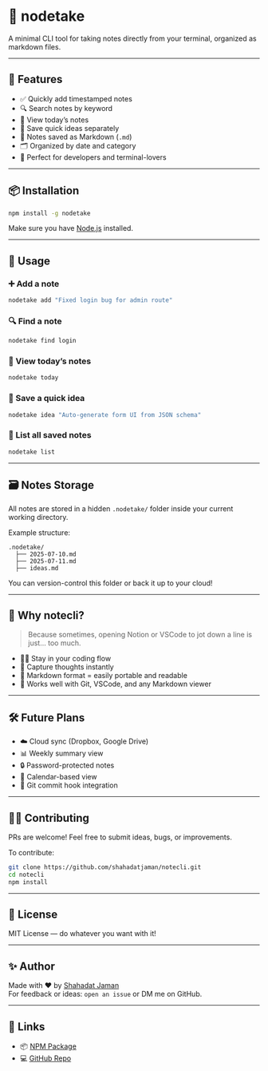 # 📝 nodetake

A minimal CLI tool for taking notes directly from your terminal, organized as markdown files.

---

## 🚀 Features

- ✅ Quickly add timestamped notes  
- 🔍 Search notes by keyword  
- 📅 View today’s notes  
- 🧠 Save quick ideas separately  
- 📁 Notes saved as Markdown (`.md`)  
- 🗂️ Organized by date and category  
- 🌙 Perfect for developers and terminal-lovers

---

## 📦 Installation

```bash
npm install -g nodetake
```

Make sure you have [Node.js](https://nodejs.org/) installed.

---

## 📘 Usage

### ➕ Add a note

```bash
nodetake add "Fixed login bug for admin route"
```

### 🔍 Find a note

```bash
nodetake find login
```

### 📅 View today’s notes

```bash
nodetake today
```

### 🧠 Save a quick idea

```bash
nodetake idea "Auto-generate form UI from JSON schema"
```

### 📂 List all saved notes

```bash
nodetake list
```

---

## 🗃️ Notes Storage

All notes are stored in a hidden `.nodetake/` folder inside your current working directory.

Example structure:

```
.nodetake/
  ├── 2025-07-10.md
  ├── 2025-07-11.md
  ├── ideas.md
```

You can version-control this folder or back it up to your cloud!

---

## 🌟 Why notecli?

> Because sometimes, opening Notion or VSCode to jot down a line is just... too much.

- 👨‍💻 Stay in your coding flow  
- 🧠 Capture thoughts instantly  
- 💾 Markdown format = easily portable and readable  
- 🧩 Works well with Git, VSCode, and any Markdown viewer

---

## 🛠 Future Plans

- ☁️ Cloud sync (Dropbox, Google Drive)  
- 📊 Weekly summary view  
- 🔒 Password-protected notes  
- 📅 Calendar-based view  
- 🔗 Git commit hook integration

---

## 🧑‍💻 Contributing

PRs are welcome! Feel free to submit ideas, bugs, or improvements.

To contribute:

```bash
git clone https://github.com/shahadatjaman/notecli.git
cd notecli
npm install
```

---

## 📜 License

MIT License — do whatever you want with it!

---

## ✨ Author

Made with ❤️ by [Shahadat Jaman](https://shahadatjaman.vercel.app/)  
For feedback or ideas: `open an issue` or DM me on GitHub.

---

## 🔗 Links

- 📦 [NPM Package](https://www.npmjs.com/package/nodetake)  
- 💻 [GitHub Repo](https://github.com/shahadatjaman/notecli)  

